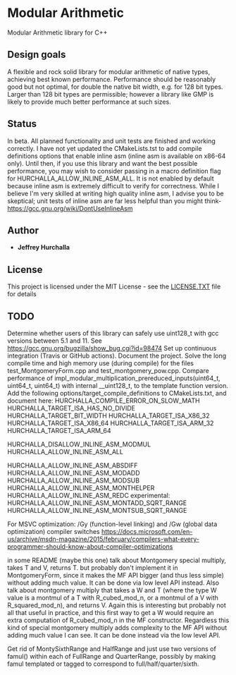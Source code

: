 # Modular Arithmetic
Modular Arithmetic library for C++

## Design goals

A flexible and rock solid library for modular arithmetic of native types, achieving best known performance.  Performance should be reasonably good but not optimal, for double the native bit width, e.g. for 128 bit types.  Larger than 128 bit types are permissible; however a library like GMP is likely to provide much better performance at such sizes.

## Status

In beta.  All planned functionality and unit tests are finished and working correctly.  I have not yet updated the CMakeLists.tst to add compile definitions options that enable inline asm (inline asm is available on x86-64 only).  Until then, if you use this library and want the best possible performance, you may wish to consider passing in a macro definition flag for HURCHALLA_ALLOW_INLINE_ASM_ALL.  It is not enabled by default because inline asm is extremely difficult to verify for correctness.  While I believe I'm very skilled at writing high quality inline asm, I advise you to be skeptical; unit tests of inline asm are far less helpful than you might think- https://gcc.gnu.org/wiki/DontUseInlineAsm

## Author

* **Jeffrey Hurchalla**

## License

This project is licensed under the MIT License - see the [LICENSE.TXT](LICENSE.TXT) file for details

## TODO

Determine whether users of this library can safely use uint128_t with gcc versions between 5.1 and 11.  See https://gcc.gnu.org/bugzilla/show_bug.cgi?id=98474
Set up continuous integration (Travis or GitHub actions).
Document the project.
Solve the long compile time and high memory use (during compile) for the files test_MontgomeryForm.cpp and test_montgomery_pow.cpp.
Compare performance of impl_modular_multiplication_prereduced_inputs(uint64_t, uint64_t, uint64_t) with internal __uint128_t, to the template function version.
Add the following options/target_compile_definitions to CMakeLists.txt, and document here:
HURCHALLA_COMPILE_ERROR_ON_SLOW_MATH
HURCHALLA_TARGET_ISA_HAS_NO_DIVIDE
HURCHALLA_TARGET_BIT_WIDTH
HURCHALLA_TARGET_ISA_X86_32
HURCHALLA_TARGET_ISA_X86_64
HURCHALLA_TARGET_ISA_ARM_32
HURCHALLA_TARGET_ISA_ARM_64

HURCHALLA_DISALLOW_INLINE_ASM_MODMUL
HURCHALLA_ALLOW_INLINE_ASM_ALL

HURCHALLA_ALLOW_INLINE_ASM_ABSDIFF
HURCHALLA_ALLOW_INLINE_ASM_MODADD
HURCHALLA_ALLOW_INLINE_ASM_MODSUB
HURCHALLA_ALLOW_INLINE_ASM_MONTHELPER
HURCHALLA_ALLOW_INLINE_ASM_REDC
experimental:
HURCHALLA_ALLOW_INLINE_ASM_MONTADD_SQRT_RANGE
HURCHALLA_ALLOW_INLINE_ASM_MONTSUB_SQRT_RANGE

For MSVC optimization: /Gy (function-level linking) and /Gw (global data optimization) compiler switches
https://docs.microsoft.com/en-us/archive/msdn-magazine/2015/february/compilers-what-every-programmer-should-know-about-compiler-optimizations

in some README (maybe this one) talk about Montgomery special multiply, takes T and V, returns T.  but probably don't implement it in MontgomeryForm, since it makes the MF API bigger (and thus less simple) without adding much value.  It can be done via low level API instead.
Also talk about montgomery multiply that takes a W and T (where the type W value is a montmul of a T with R_cubed_mod_n, or a montmul of a V with R_squared_mod_n), and returns V.  Again this is interesting but probably not all that useful in practice, and this first way to get a W would require an extra computation of R_cubed_mod_n in the MF constructor.  Regardless this kind of special montgomery multiply adds complexity to the MF API without adding much value I can see.  It can be done instead via the low level API.

Get rid of MontySixthRange and HalfRange and just use two versions of famul() within each of FullRange and QuarterRange, possibly by making famul templated or tagged to correspond to full/half/quarter/sixth.
